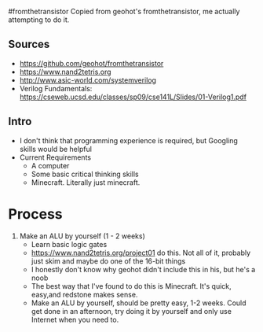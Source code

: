 #fromthetransistor
Copied from geohot's fromthetransistor, me actually attempting to do it.

## Sources 

* https://github.com/geohot/fromthetransistor
* https://www.nand2tetris.org
* http://www.asic-world.com/systemverilog
* Verilog Fundamentals: https://cseweb.ucsd.edu/classes/sp09/cse141L/Slides/01-Verilog1.pdf 

## Intro
* I don't think that programming experience is required, but Googling skills would be helpful
* Current Requirements
	* A computer
	* Some basic critical thinking skills
	* Minecraft. Literally just minecraft.
# Process

1. Make an ALU by yourself (1 - 2 weeks)
	* Learn basic logic gates
 	* https://www.nand2tetris.org/project01 do this. Not all of it, probably just skim and maybe do one of the 16-bit things
	* I honestly don't know why geohot didn't include this in his, but he's a noob
	* The best way that I've found to do this is Minecraft. It's quick, easy,and redstone makes sense.
	* Make an ALU by yourself, should be pretty easy, 1-2 weeks. Could get done in an afternoon, try doing it by yourself and only use Internet when you need to.
